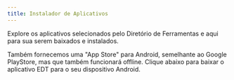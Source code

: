 ```yaml
---
title: Instalador de Aplicativos
---
```


Explore os aplicativos selecionados pelo <app-button :inline="true" localurl=":8086/all/https://www.earthdefenderstoolkit.com/toolfinder">Diretório de Ferramentas</app-button>
</app-button> e aqui para sua serem baixados e instalados.

Também fornecemos uma "App Store" para Android, semelhante ao Google PlayStore, mas que também funcionará offline. Clique abaixo para baixar o aplicativo EDT para o seu dispositivo Android.

